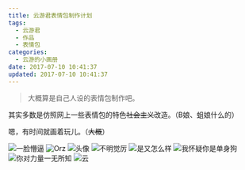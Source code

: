 ```yaml
---
title: 云游君表情包制作计划
tags:
  - 云游君
  - 作品
  - 表情包
categories:
  - 云游的小画册
date: 2017-07-10 10:41:37
updated: 2017-07-10 10:41:37
---
```


> 大概算是自己人设的表情包制作吧。

<!-- more -->

其实多数是仿照网上一些表情包的特色~~社会主义~~改造。（B娘、蛆娘什么的）

嗯，有时间就画着玩儿。（~~大概~~）

![一脸懵逼](/source/images/draw/yunyoujun/daze.png)
![Orz](/source/images/draw/yunyoujun/orz.png)
![头像](/source/images/draw/yunyoujun/portrait.jpg)
![不明觉厉](/source/images/draw/yunyoujun/shuo-ren-hua-ba.jpg)
![是又怎么样](/source/images/draw/yunyoujun/yes-and-then.jpg)
![我怀疑你是单身狗](/source/images/draw/yunyoujun/you-are-a-single-dog.jpg)
![你对力量一无所知](/source/images/draw/yunyoujun/you-do-not-know-strength.jpg)
![云](/source/images/draw/yunyoujun/yun-logo.jpg)